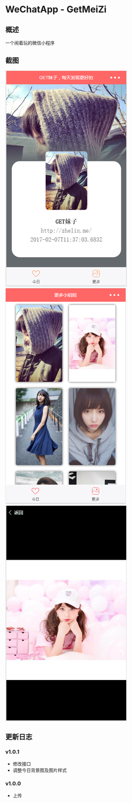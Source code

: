 # WeChatApp - GetMeiZi

## 概述
一个闹着玩的微信小程序

## 截图
![](https://github.com/ZhelinCheng/GetMeiZi/blob/master/show/1.png)
![](https://github.com/ZhelinCheng/GetMeiZi/blob/master/show/2.png)
![](https://github.com/ZhelinCheng/GetMeiZi/blob/master/show/3.png)

## 更新日志

### v1.0.1
- 修改接口
- 调整今日背景图及图片样式

### v1.0.0
- 上传